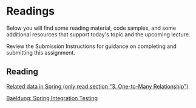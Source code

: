 # Readings

Below you will find some reading material, code samples, and some additional resources that support today's topic and the upcoming lecture.

Review the Submission Instructions for guidance on completing and submitting this assignment.

## Reading

[Related data in Spring (only read section "3. One-to-Many Relationship")](https://www.baeldung.com/spring-data-rest-relationships)

<!-- Mix it up! Create the questions with pointed answers, fill in the blank, or opinion/open ended -->

[Baeldung: Spring Integration Testing](https://www.baeldung.com/integration-testing-in-spring)

<!-- Mix it up! Create the questions with pointed answers, fill in the blank, or opinion/open ended -->
